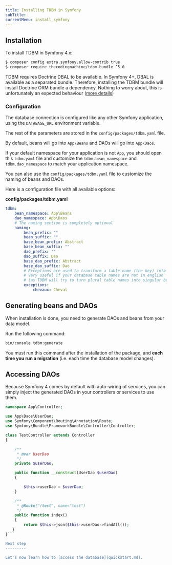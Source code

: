 ```yaml
---
title: Installing TDBM in Symfony
subTitle: 
currentMenu: install_symfony
---
```


## Installation

To install TDBM in Symfony 4.x:

```bash
$ composer config extra.symfony.allow-contrib true
$ composer require thecodingmachine/tdbm-bundle ^5.0
```

<div class="alert alert-info">
TDBM requires Doctrine DBAL to be available. In Symfony 4+, DBAL is available as a separated bundle.
Therefore, installing the TDBM bundle will install Doctrine ORM bundle a dependency. Nothing to worry 
about, this is unfortunately an expected behaviour (<a href="https://github.com/symfony/recipes/issues/218">more details</a>)
</div>

### Configuration

The database connection is configured like any other Symfony application, using the `DATABASE_URL` environment variable.

The rest of the parameters are stored in the `config/packages/tdbm.yaml` file.

By default, beans will go into `App\Beans` and DAOs will go into `App\Daos`.

<div class="alert alert-warning">
If your default namespace for your application is not <code>App</code>, you should open this <code>tdbm.yaml</code> file and customize the 
<code>tdbm.bean_namespace</code> and <code>tdbm.dao_namespace</code> to match your application namespace.
</div>

You can also use the `config/packages/tdbm.yaml` file to customize the naming of beans and DAOs.

Here is a configuration file with all available options:

**config/packages/tdbm.yaml**
```yaml
tdbm:
    bean_namespace: App\Beans
    dao_namespace: App\Daos
    # The naming section is completely optional
    naming:
        bean_prefix: ""
        bean_suffix: ""
        base_bean_prefix: Abstract
        base_bean_suffix: ""
        dao_prefix: ""
        dao_suffix: Dao
        base_dao_prefix: Abstract
        base_dao_suffix: Dao
        # Exceptions are used to transform a table name (the key) into a bean name (the value)
        # Very useful if your database table names are not in english 
        # (as TDBM will try to turn plural table names into singular bean names)
        exceptions:
            chevaux: Cheval
```

## Generating beans and DAOs

When installation is done, you need to generate DAOs and beans from your data model.

Run the following command:

```bash
bin/console tdbm:generate
```

<div class="alert alert-danger">You must run this command after the installation of the package, and <strong>each time you run a migration</strong> (i.e. each time the database model changes).</div>

Accessing DAOs
--------------

Because Symfony 4 comes by default with auto-wiring of services, you can simply inject the generated DAOs in your
controllers or services to use them.

```php
namespace App\Controller;

use App\Daos\UserDao;
use Symfony\Component\Routing\Annotation\Route;
use Symfony\Bundle\FrameworkBundle\Controller\Controller;

class TestController extends Controller
{

    /**
     * @var UserDao
     */
    private $userDao;

    public function __construct(UserDao $userDao)
    {

        $this->userDao = $userDao;
    }

    /**
     * @Route("/test", name="test")
     */
    public function index()
    {
        return $this->json($this->userDao->findAll());
   }
}```

Next step
---------

Let's now learn how to [access the database](quickstart.md).
